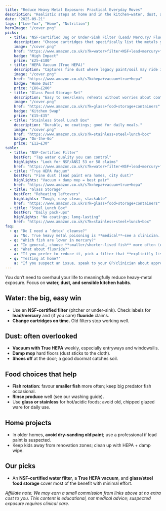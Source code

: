 ```yaml
---
title: "Reduce Heavy Metal Exposure: Practical Everyday Moves"
description: "Realistic steps at home and in the kitchen—water, dust, and food choices—without extreme “detoxes”."
date: "2025-09-21"
tags: ["Low-Tox", "Home", "Nutrition"]
heroImage: "/cover.png"
picks:
  - title: "NSF-Certified Jug or Under-Sink Filter (Lead/ Mercury/ Fluoride options)"
    description: "Choose cartridges that specifically list the metals you care about."
    image: "/cover.png"
    href: "https://www.amazon.co.uk/s?k=water+filter+NSF+lead+mercury+fluoride"
    badge: "High Impact"
    price: "£25–£180"
  - title: "HEPA Vacuum (True HEPA)"
    description: "Captures fine dust where legacy paint/soil may ride in."
    image: "/cover.png"
    href: "https://www.amazon.co.uk/s?k=hepa+vacuum+true+hepa"
    badge: "Home Dust"
    price: "£80–£200"
  - title: "Glass Food Storage Set"
    description: "Easy to see/clean; reheats without worries about coatings."
    image: "/cover.png"
    href: "https://www.amazon.co.uk/s?k=glass+food+storage+containers"
    badge: "Kitchen Swap"
    price: "£15–£35"
  - title: "Stainless Steel Lunch Box"
    description: "Durable, no coatings; good for daily meals."
    image: "/cover.png"
    href: "https://www.amazon.co.uk/s?k=stainless+steel+lunch+box"
    badge: "On-the-Go"
    price: "£12–£30"
table:
  - title: "NSF-Certified Filter"
    bestFor: "Tap water quality you can control"
    highlights: "Look for NSF/ANSI 53 or 58 claims"
    href: "https://www.amazon.co.uk/s?k=water+filter+NSF+lead+mercury+fluoride"
  - title: "True HEPA Vacuum"
    bestFor: "Fine dust (lead paint era homes, city dust)"
    highlights: "Vacuum + damp mop = best pair"
    href: "https://www.amazon.co.uk/s?k=hepa+vacuum+true+hepa"
  - title: "Glass Storage"
    bestFor: "Reheating leftovers"
    highlights: "Tough, easy clean, stackable"
    href: "https://www.amazon.co.uk/s?k=glass+food+storage+containers"
  - title: "Steel Lunch Box"
    bestFor: "Daily pack-ups"
    highlights: "No coatings; long-lasting"
    href: "https://www.amazon.co.uk/s?k=stainless+steel+lunch+box"
faq:
  - q: "Do I need a ‘detox’ cleanse?"
    a: "No. True heavy metal poisoning is **medical**—see a clinician. At home, focus on reducing exposure (water, dust, food choices). Avoid unproven chelation or extreme cleanses."
  - q: "Which fish are lower in mercury?"
    a: "In general, choose **smaller/shorter-lived fish** more often (e.g., sardines, mackerel, trout) and keep large predatory fish occasional."
  - q: "What about fluoride?"
    a: "If you prefer to reduce it, pick a filter that **explicitly lists fluoride reduction**—not all do."
  - q: "Testing at home?"
    a: "If you suspect an issue, speak to your GP/clinician about appropriate testing rather than DIY kits."
---
```


You don’t need to overhaul your life to meaningfully reduce heavy-metal exposure. Focus on **water, dust, and sensible kitchen habits**.

## Water: the big, easy win
- Use an **NSF-certified filter** (pitcher or under-sink). Check labels for **lead/mercury** and (if you care) **fluoride** claims.  
- **Change cartridges on time.** Old filters stop working well.

## Dust: often overlooked
- **Vacuum with True HEPA** weekly, especially entryways and windowsills.  
- **Damp mop** hard floors (dust sticks to the cloth).  
- **Shoes off** at the door; a good doormat catches soil.

## Food choices that help
- **Fish rotation:** favour **smaller fish** more often; keep big predator fish occasional.  
- **Rinse produce** well (see our washing guide).  
- Use **glass or stainless** for hot/acidic foods; avoid old, chipped glazed ware for daily use.

## Home projects
- In older homes, **avoid dry-sanding old paint**; use a professional if lead paint is suspected.  
- Keep kids away from renovation zones; clean up with HEPA + damp wipe.

## Our picks
- An **NSF-certified water filter**, a **True HEPA vacuum**, and **glass/steel food storage** cover most of the benefit with minimal effort.

*Affiliate note: We may earn a small commission from links above at no extra cost to you. This content is educational, not medical advice; suspected exposure requires clinical care.*
